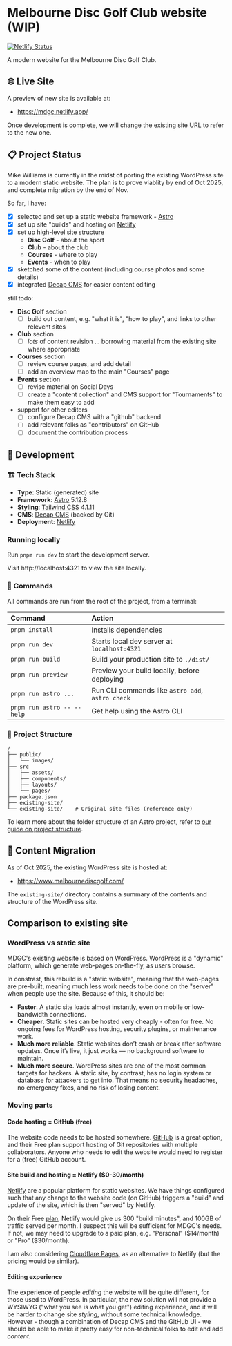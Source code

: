# Melbourne Disc Golf Club website (WIP)

[![Netlify Status](https://api.netlify.com/api/v1/badges/4ca6a827-5291-4c5a-8308-db2f705f8dbd/deploy-status)](https://app.netlify.com/projects/mdgc/deploys)

A modern website for the Melbourne Disc Golf Club.

## 🌐 Live Site

A preview of new site is available at:

- https://mdgc.netlify.app/ 

Once development is complete, we will change the existing site URL to refer to the new one.

## 📋 Project Status

Mike Williams is currently in the midst of porting the existing WordPress site to a modern static website. The plan is to prove viablity by end of Oct 2025, and complete migration by the end of Nov.

So far, I have:

  - [X] selected and set up a static website framework - [Astro](https://astro.build)
  - [X] set up site "builds" and hosting on [Netlify](https://www.netlify.com)
  - [X] set up high-level site structure
    - **Disc Golf** - about the sport
    - **Club** - about the club
    - **Courses** - where to play
    - **Events** - when to play
  - [X] sketched some of the content (including course photos and some details)
  - [X] integrated [Decap CMS](https://decapcms.org) for easier content editing

still todo:
  - **Disc Golf** section
    - [ ] build out content, e.g. "what it is", "how to play", and links to other relevent sites
  - **Club** section
    - [ ] _lots_ of content revision ... borrowing material from the existing site where appropriate
  - **Courses** section
    - [ ] review course pages, and add detail
    - [ ] add an overview map to the main "Courses" page
  - **Events** section
    - [ ] revise material on Social Days
    - [ ] create a "content collection" and CMS support for "Tournaments" to make them easy to add
  - support for other editors
    - [ ] configure Decap CMS with a "github" backend
    - [ ] add relevant folks as "contributors" on GitHub
    - [ ] document the contribution process

## 🚀 Development

### 🏗️ Tech Stack
- **Type**: Static (generated) site
- **Framework**: [Astro](https://astro.build) 5.12.8
- **Styling**: [Tailwind CSS](https://tailwindcss.com) 4.1.11
- **CMS**: [Decap CMS](https://decapcms.org) (backed by Git)
- **Deployment**: [Netlify](https://www.netlify.com)

### Running locally

Run `pnpm run dev` to start the development server.

Visit http://localhost:4321 to view the site locally.

### 🧞 Commands

All commands are run from the root of the project, from a terminal:

| Command                    | Action                                           |
| :------------------------- | :----------------------------------------------- |
| `pnpm install`             | Installs dependencies                            |
| `pnpm run dev`             | Starts local dev server at `localhost:4321`      |
| `pnpm run build`           | Build your production site to `./dist/`          |
| `pnpm run preview`         | Preview your build locally, before deploying     |
| `pnpm run astro ...`       | Run CLI commands like `astro add`, `astro check` |
| `pnpm run astro -- --help` | Get help using the Astro CLI                     |

### 🚀 Project Structure

```text
/
├── public/
│   └── images/
├── src
│   ├── assets/
│   ├── components/
│   ├── layouts/
│   └── pages/
├── package.json
├── existing-site/
└── existing-site/    # Original site files (reference only)
```

To learn more about the folder structure of an Astro project, refer to [our guide on project structure](https://docs.astro.build/en/basics/project-structure/).

## 📝 Content Migration

As of Oct 2025, the existing WordPress site is hosted at:

- https://www.melbournediscgolf.com/

The `existing-site/` directory contains a summary of the contents and structure of the WordPress site.

## Comparison to existing site

### WordPress vs static site

MDGC's existing website is based on WordPress. WordPress is a "dynamic" platform, which generate web-pages on-the-fly, as users browse.

In constrast, this rebuild is a "static website", meaning that the web-pages are pre-built, meaning much less work needs to be done on the "server" when people use the site.  Because of this, it should be:

  - **Faster**. A static site loads almost instantly, even on mobile or low-bandwidth connections. 
  - **Cheaper**. Static sites can be hosted very cheaply - often for free. No ongoing fees for WordPress hosting, security plugins, or maintenance work.
  - **Much more reliable**. Static websites don’t crash or break after software updates. Once it’s live, it just works — no background software to maintain.
  - **Much more secure**. WordPress sites are one of the most common targets for hackers. A static site, by contrast, has no login system or database for attackers to get into. That means no security headaches, no emergency fixes, and no risk of losing content.

### Moving parts

#### Code hosting = GitHub (free)

The website code needs to be hosted somewhere. [GitHub](https://github.com) is a great option, and their Free plan support hosting of Git repositories with multiple collaborators. Anyone who needs to edit the website would need to register for a (free) GitHub account.

#### Site build and hosting = Netlify ($0-30/month)

[Netlify](https://www.netlify.com) are a popular platform for static websites. We have things configured such that any change to the website code (on GitHub) triggers a "build" and update of the site, which is then "served" by Netlify.

On their Free [plan](https://github.com/pricing), Netlify would give us 300 "build minutes", and 100GB of traffic served per month. I suspect this will be sufficient for MDGC's needs. If not, we may need to upgrade to a paid plan, e.g. "Personal" ($14/month) or "Pro" ($30/month).

I am also considering [Cloudflare Pages](https://pages.cloudflare.com), as an alternative to Netlify (but the pricing would be similar).

#### Editing experience

The experience of people _editing_ the website will be quite different, for those used to WordPress. In particular, the new solution
will not provide a WYSIWYG ("what you see is what you get") editing experience, and it will be harder to change site _styling_, without some technical knowledge. However - though a combination of Decap CMS and the GitHub UI - we should be able to make it pretty easy for non-technical folks to edit and add _content_.
